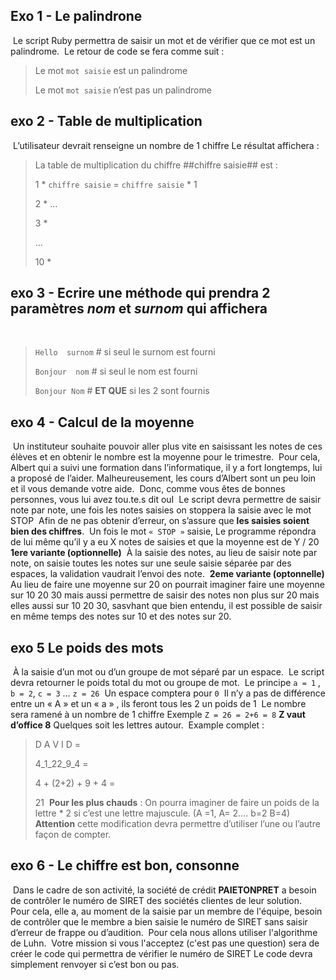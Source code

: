 ## Exo 1 - Le palindrone
​
Le script Ruby permettra de saisir un mot et de vérifier que ce mot est un palindrome.
​
Le retour de code se fera comme suit :
​
> Le mot `mot saisie` est un palindrome
>
> Le mot `mot saisie` n’est pas un palindrome
## exo 2 - Table de multiplication
​
L’utilisateur devrait renseigne un nombre de 1 chiffre
Le résultat affichera :
​
> La table de multiplication du chiffre ##chiffre saisie## est :
>
> 1 * `chiffre saisie` = `chiffre saisie` * 1
>
> 2 * …
>
> 3 *
>
> …
> >
> 10 *
​
## exo 3 - Ecrire une méthode qui prendra 2 paramètres *nom* et *surnom* qui affichera
​
> `Hello  surnom`     # si seul le surnom est fourni
>
> `Bonjour  nom` #   si seul le nom est fourni
>
> `Bonjour Nom` # **ET QUE** si les 2 sont fournis
​
## exo 4 - Calcul de la moyenne
​
Un instituteur souhaite pouvoir aller plus vite en saisissant les notes de ces élèves et en obtenir le nombre est la moyenne pour le trimestre.
​
Pour cela, Albert qui a suivi une formation dans l’informatique, il y a fort longtemps, lui a proposé de l’aider. Malheureusement, les cours d’Albert sont un peu loin et il vous demande votre aide.
​
Donc, comme vous êtes de bonnes personnes, vous lui avez tou.te.s dit ouI
​
Le script devra permettre de saisir note par note,  une fois les notes saisies on stoppera la saisie avec le mot STOP
​
Afin de ne pas obtenir d’erreur, on s’assure que __les saisies soient bien des chiffres__.
​
Un fois le mot `« STOP »`  saisie,
Le programme répondra de lui même qu’il y a eu X notes de saisies et que la moyenne est de Y / 20
​
__1ere variante  (optionnelle)__
​
À la saisie des notes, au lieu de saisir note par note, on saisie toutes les notes sur une seule saisie séparée par des espaces, la validation vaudrait l’envoi des note.
​
__2eme variante (optonnelle)__
​
Au lieu de faire une moyenne sur 20 on pourrait imaginer faire une moyenne sur 10 20 30 mais aussi permettre de saisir des notes non plus sur 20 mais elles aussi sur 10 20 30, sasvhant que bien entendu, il est possible de saisir en même temps des notes sur 10 et des notes sur 20.
​
## exo 5 Le poids des mots
​
À la saisie d’un mot ou d’un groupe de mot séparé par un espace.
​
Le script devra retourner le poids total du mot ou groupe de mot.
​
Le principe `a = 1` , `b = 2`, `c = 3` … `z = 26`
​
Un espace comptera pour `0`
​
Il n’y a pas de différence entre un « A » et un « a » , ils feront tous les 2 un poids de 1
​
Le nombre sera ramené à un nombre de 1 chiffre
Exemple `Z = 26 = 2+6 = 8`
**Z vaut d’office 8**
Quelques soit les lettres autour.
​
Example complet :
> D A V I D  =
>
> 4_1_22_9_4 =
>
> 4 + (2+2) + 9 + 4 =
>
> 21
​
**Pour les plus chauds** :
On pourra imaginer de faire un poids de la lettre * 2 si c’est une lettre majuscule.
(A =1, A= 2….  b=2 B=4)
​
**Attention** cette modification devra permettre d’utiliser l’une ou l’autre façon de compter.
​
## exo 6 - Le chiffre est bon, consonne
​
Dans le cadre de son activité, la société de crédit **PAIETONPRET** a besoin de contrôler le numéro de SIRET des sociétés clientes de leur solution.
​
Pour cela, elle a, au moment de la saisie par un membre de l'équipe, besoin de contrôler que le membre a bien saisie le numéro de SIRET sans saisir d’erreur de frappe ou d’audition.
​
Pour cela nous allons utiliser l'algorithme de Luhn.
​
Votre mission si vous l'acceptez (c'est pas une question) sera de  créer le code qui permettra de vérifier le numéro de SIRET
Le code devra simplement renvoyer  si c’est bon ou pas.
